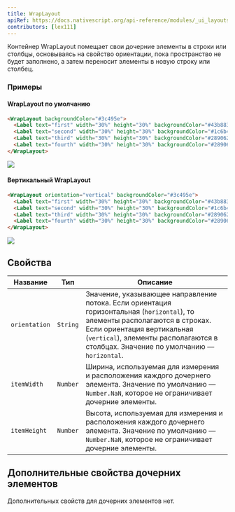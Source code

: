 ```yaml
---
title: WrapLayout
apiRef: https://docs.nativescript.org/api-reference/modules/_ui_layouts_wrap_layout_
contributors: [lex111]
---
```


Контейнер WrapLayout помещает свои дочерние элементы в строки или столбцы, основываясь на свойство ориентации, пока пространство не будет заполнено, а затем переносит элементы в новую строку или столбец.

### Примеры

#### WrapLayout по умолчанию

```html
<WrapLayout backgroundColor="#3c495e">
  <Label text="first" width="30%" height="30%" backgroundColor="#43b883"/>
  <Label text="second" width="30%" height="30%" backgroundColor="#1c6b48"/>
  <Label text="third" width="30%" height="30%" backgroundColor="#289062"/>
  <Label text="fourth" width="30%" height="30%" backgroundColor="#289062"/>
</WrapLayout>
```
<img class="md:w-1/2 lg:w-1/3" src="https://art.nativescript-vue.org/layouts/wrap_layout_horizontal.svg" />

#### Вертикальный WrapLayout

```html
<WrapLayout orientation="vertical" backgroundColor="#3c495e">
  <Label text="first" width="30%" height="30%" backgroundColor="#43b883"/>
  <Label text="second" width="30%" height="30%" backgroundColor="#1c6b48"/>
  <Label text="third" width="30%" height="30%" backgroundColor="#289062"/>
  <Label text="fourth" width="30%" height="30%" backgroundColor="#289062"/>
</WrapLayout>
```
<img class="md:w-1/2 lg:w-1/3" src="https://art.nativescript-vue.org/layouts/wrap_layout_vertical.svg" />

## Свойства

| Название | Тип | Описание |
|------|------|-------------|
`orientation` | `String` | Значение, указывающее направление потока. Если ориентация горизонтальная (`horizontal`), то элементы располагаются в строках. Если ориентация вертикальная (`vertical`), элементы располагаются в столбцах. Значение по умолчанию — `horizontal`.
`itemWidth` | `Number` | Ширина, используемая для измерения и расположения каждого дочернего элемента. Значение по умолчанию — `Number.NaN`, которое не ограничивает дочерние элементы.
`itemHeight` | `Number` | Высота, используемая для измерения и расположения каждого дочернего элемента. Значение по умолчанию — `Number.NaN`, которое не ограничивает дочерние элементы.


## Дополнительные свойства дочерних элементов

Дополнительных свойств для дочерних элементов нет.

